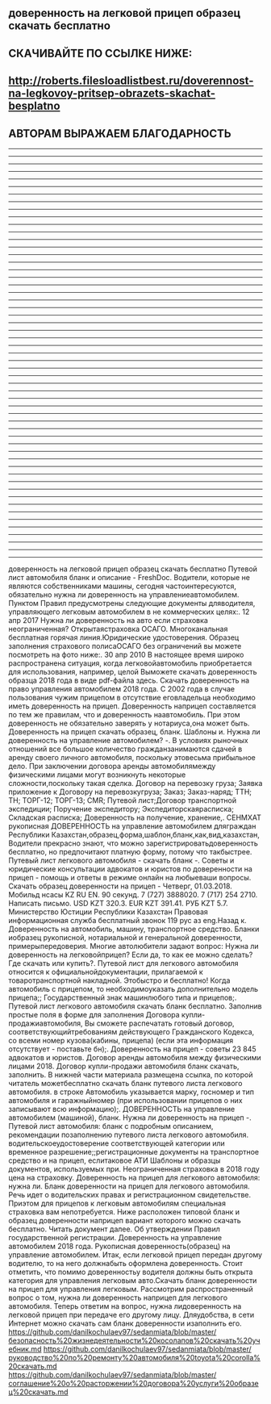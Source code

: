 доверенность на легковой прицеп образец скачать бесплатно
--------------------------------------------------
СКАЧИВАЙТЕ ПО ССЫЛКЕ НИЖЕ:
--------------------------------------------------
http://roberts.filesloadlistbest.ru/doverennost-na-legkovoy-pritsep-obrazets-skachat-besplatno
--------------------------------------------------
АВТОРАМ ВЫРАЖАЕМ БЛАГОДАРНОСТЬ
--------------------------------------------------
--------------------------------------------------
--------------------------------------------------
--------------------------------------------------
--------------------------------------------------
--------------------------------------------------
--------------------------------------------------
--------------------------------------------------
--------------------------------------------------
--------------------------------------------------
--------------------------------------------------
--------------------------------------------------
--------------------------------------------------
--------------------------------------------------
--------------------------------------------------
--------------------------------------------------
--------------------------------------------------
--------------------------------------------------
--------------------------------------------------
--------------------------------------------------
--------------------------------------------------
--------------------------------------------------
--------------------------------------------------
--------------------------------------------------
--------------------------------------------------
--------------------------------------------------
--------------------------------------------------
--------------------------------------------------
--------------------------------------------------
--------------------------------------------------
--------------------------------------------------
--------------------------------------------------
--------------------------------------------------
--------------------------------------------------
--------------------------------------------------
--------------------------------------------------
--------------------------------------------------
--------------------------------------------------
--------------------------------------------------
--------------------------------------------------
--------------------------------------------------
--------------------------------------------------
--------------------------------------------------
--------------------------------------------------
--------------------------------------------------
--------------------------------------------------
--------------------------------------------------
--------------------------------------------------
--------------------------------------------------
--------------------------------------------------
--------------------------------------------------
--------------------------------------------------
--------------------------------------------------
--------------------------------------------------
--------------------------------------------------
--------------------------------------------------
доверенность на легковой прицеп образец скачать бесплатно Путевой лист автомобиля  бланк и описание - FreshDoc. Водители, которые не являются собственниками машины, сегодня частоинтересуются, обязательно нужна ли доверенность на управлениеавтомобилем.  Пунктом Правил предусмотрены следующие документы дляводителя, управляющего легковым автомобилем в не коммерческих целях:. 12 апр 2017  Нужна ли доверенность на авто если страховка неограниченная? Открытаястраховка ОСАГО.  Многоканальная бесплатная горячая линия.Юридические  удостоверения. Образец заполнения страхового полисаОСАГО без ограничений вы можете посмотреть на фото ниже:. 30 апр 2010  В настоящее время широко распространена ситуация, когда легковойавтомобиль приобретается для использования, например, целой  Выможете скачать доверенность образца 2018 года в виде pdf-файла здесь. Скачать доверенность на право управления автомобилем 2018 года. С 2002 года в случае пользования чужим прицепом в отсутствие еговладельца необходимо иметь доверенность на прицеп. Доверенность наприцеп составляется по тем же правилам, что и доверенность наавтомобиль. При этом доверенность не обязательно заверять у нотариуса,она может быть. Доверенность на прицеп  скачать образец, бланк. Шаблоны и. Нужна ли доверенность на управление автомобилем? -. В условиях рыночных отношений все большое количество гражданзанимаются сдачей в аренду своего личного автомобиля, поскольку этовесьма прибыльное дело. При заключении договора аренды автомобилямежду физическими лицами могут возникнуть некоторые сложности,поскольку такая сделка. Договор на перевозку груза; Заявка  приложение к Договору на перевозкугруза; Заказ; Заказ-наряд; ТТН; ТН; ТОРГ-12; ТОРГ-13; CMR; Путевой лист;Договор транспортной экспедиции; Поручение экспедитору; Экспедиторскаярасписка; Складская расписка; Доверенность на получение, хранение,. СЕНМХАТ  рукописная ДОВЕРЕННОСТЬ на управление автомобилем дляграждан Республики Казахстан,образец,форма,шаблон,бланк,как,вид,казахстан,  Водители прекрасно знают, что можно зарегистрироватьдоверенность бесплатно, но предпочитают платную форму, потому что такбыстрее. Путевый лист легкового автомобиля - скачать бланк -. Советы и юридические консультации адвокатов и юристов по доверенности на прицеп - помощь и ответы в режиме онлайн на любыеваши вопросы. Скачать образец доверенности на прицеп -
Четверг, 01.03.2018. Мобильд нсасы KZ RU EN. 90 секунд. 7 (727) 3888020. 7 (717) 254 2710. Написать письмо. USD  KZT  320.3. EUR  KZT 391.41. РУБ  KZT  5.7. Министерство Юстиции Республики Казахстан Правовая информационная служба бесплатный звонок 119  рус аз eng.Назад к. Доверенность на автомобиль, машину, транспортное средство. Бланки иобразец рукописной, нотариальной и генеральной доверенности, примерыпередоверия. Многие автолюбители задают вопрос: Нужна ли доверенность на легковойприцеп? Если да, то как ее можно сделать? Где скачать или купить?. Путевой лист для легкового автомобиля относится к официальнойдокументации, прилагаемой к товаротранспортной накладной.  Этобыстро и бесплатно!  Когда автомобиль с прицепом, то необходимоуказать дополнительно модель прицепа;; Государственный знак машинлюбого типа и прицепов;. Путевой лист легкового автомобиля  скачать бланк бесплатно. Заполнив простые поля в форме для заполнения Договора купли-продажиавтомобиля, Вы сможете распечатать готовый договор, соответствующийтребованиям действующего Гражданского Кодекса, со всеми  номер кузова(кабины, прицепа) (если эта информация отсутствует - поставьте бн);. Доверенность на прицеп - советы 23 845 адвокатов и юристов. Договор аренды автомобиля между физическими лицами 2018. Договор купли-продажи автомобиля бланк скачать, заполнить. В нижней части материала размещена ссылка, по которой читатель можетбесплатно скачать бланк путевого листа легкового автомобиля.  в строке Автомобиль указывается марку, госномер и тип автомобиля и гаражныйномер (при использовании прицепов  о них записывают всю информацию);. ДОВЕРЕННОСТЬ на управление автомобилем (машиной), бланк. Нужна ли доверенность на прицеп -. Путевой лист автомобиля: бланк с подробным описанием, рекомендации позаполнению путевого листа легкового автомобиля.  водительскоеудостоверение соответствующей категории или временное разрешение;;регистрационные документы на транспортное средство и на прицеп, еслитаковое
АТИ  Шаблоны и образцы документов, используемых при. Неограниченная страховка в 2018 году  цена на страховку. Доверенность на прицеп для легкового автомобиля: нужна ли. Бланк доверенности на прицеп для легкового автомобиля. Речь идет о водительских правах и регистрационном свидетельстве. Приэтом для прицепов к легковым автомобилям специальная страховка вам непотребуется. Ниже расположен типовой бланк и образец доверенности наприцеп вариант которого можно скачать бесплатно. Читать документ далее. Об утверждении Правил государственной регистрации. Доверенность на управление автомобилем 2018 года. Рукописная доверенность(образец) на управление автомобилем. Итак, если легковой прицеп передан другому водителю, то на него должнабыть оформлена доверенность. Стоит отметить, что помимо доверенностьу водителя должны быть открыта категория для управления легковым авто.Скачать бланк доверенности на прицеп для управления легковым. Рассмотрим распространенный вопрос о том, нужна ли доверенность наприцеп для легкового автомобиля.  Теперь ответим на вопрос, нужна лидоверенность на легковой прицеп при передаче его другому лицу.  Дляудобства, в сети Интернет можно скачать сам бланк доверенности изаполнить его.
https://github.com/danilkochulaev97/sedanmiata/blob/master/безопасность%20жизнедеятельности%20косолапов%20скачать%20учебник.md
https://github.com/danilkochulaev97/sedanmiata/blob/master/руководство%20по%20ремонту%20автомобиля%20toyota%20corolla%20скачать.md
https://github.com/danilkochulaev97/sedanmiata/blob/master/соглашение%20о%20расторжении%20договора%20услуги%20образец%20скачать.md